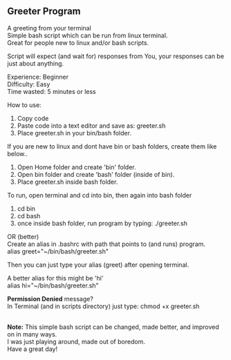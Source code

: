## Greeter Program  
A greeting from your terminal    
Simple bash script which can be run from linux terminal.  
Great for people new to linux and/or bash scripts.

Script will expect (and wait for) responses from You, your responses can be just about anything. 

Experience:  Beginner  
Difficulty:  Easy  
Time wasted: 5 minutes or less  

How to use:
1. Copy code  
2. Paste code into a text editor and save as: greeter.sh  
3. Place greeter.sh in your bin/bash folder.    

If you are new to linux and dont have bin or bash folders, create them like below..
1. Open Home folder and create 'bin' folder.  
2. Open bin folder and create 'bash' folder (inside of bin).  
3. Place greeter.sh inside bash folder.  

To run, open terminal and cd into bin, then again into bash folder
1. cd bin  
2. cd bash  
3. once inside bash folder, run program by typing: ./greeter.sh  
  
OR (better)    
Create an alias in .bashrc with path that points to (and runs) program.    
alias greet="~/bin/bash/greeter.sh"  

Then you can just type your alias (greet) after opening terminal.  

A better alias for this might be 'hi'  
alias hi="~/bin/bash/greeter.sh"  

**Permission Denied** message?   
In Terminal (and in scripts directory) just type: chmod +x greeter.sh  
<br>
  
**Note:** This simple bash script can be changed, made better, and improved on in many ways.  
I was just playing around, made out of boredom.  
Have a great day!  
